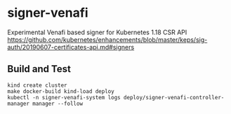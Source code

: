 # signer-venafi
Experimental Venafi based signer for Kubernetes 1.18 CSR API https://github.com/kubernetes/enhancements/blob/master/keps/sig-auth/20190607-certificates-api.md#signers


## Build and Test

```
kind create cluster
make docker-build kind-load deploy
kubectl -n signer-venafi-system logs deploy/signer-venafi-controller-manager manager --follow
```
